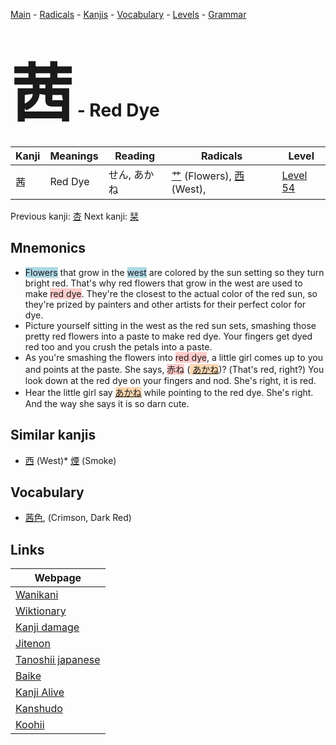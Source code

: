<style> bigfont {font-size: 100px}</style>
[Main](../README.md) -
[Radicals](../radicals.md) -
[Kanjis](../kanjis.md) -
[Vocabulary](../vocabulary.md) -
[Levels](../levels.md) -
[Grammar](../grammar.md)
# <bigfont> 茜</bigfont> - Red Dye 

| Kanji | Meanings | Reading | Radicals | Level |
| --- | --- | --- | --- | --- |
| 茜 | Red Dye | せん, あかね | [艹](../radicals/艹.md) (Flowers), [西](../radicals/西.md) (West),  | [Level 54](../levels/wk_level54.md) |

Previous kanji: [杏](杏.md) Next kanji: [栞](栞.md) 

## Mnemonics
 * <span style="background-color:#ADD8E6"> Flowers</span> that grow in the <span style="background-color:#ADD8E6"> west</span> are colored by the sun setting so they turn bright red. That's why red flowers that grow in the west are used to make <span style="background-color:#ffcccb"> red dye</span>. They're the closest to the actual color of the red sun, so they're prized by painters and other artists for their perfect color for dye.
* Picture yourself sitting in the west as the red sun sets, smashing those pretty red flowers into a paste to make red dye. Your fingers get dyed red too and you crush the petals into a paste.
* As you're smashing the flowers into <span style="background-color:#ffcccb"> red dye</span>, a little girl comes up to you and points at the paste. She says, <span style="background-color:#ffcccb"> 赤ね</span> (<span style="background-color:#fed8b1"> [あかね](https://jisho.org/search/あかね)</span>)? (That's red, right?) You look down at the red dye on your fingers and nod. She's right, it is red.
* Hear the little girl say <span style="background-color:#fed8b1"> [あかね](https://jisho.org/search/あかね)</span> while pointing to the red dye. She's right. And the way she says it is so darn cute.


## Similar kanjis
 * [西](西.md) (West)* [煙](煙.md) (Smoke)


## Vocabulary
 * [茜色](../vocabulary/茜.md), (Crimson, Dark Red)



## Links 

| Webpage |
| --- |
| [Wanikani          ](https://www.wanikani.com/kanji/茜) |
| [Wiktionary        ](https://en.wiktionary.org/wiki/茜) |
| [Kanji damage      ](http://www.kanjidamage.com/kanji/search?utf8=✓&q=茜) |
| [Jitenon           ](https://jitenon.com/kanji/茜) |
| [Tanoshii japanese ](https://www.tanoshiijapanese.com/dictionary/kanji.cfm?k=茜) |
| [Baike             ](https://baike.baidu.com/item/茜) |
| [Kanji Alive       ](https://app.kanjialive.com/茜) |
| [Kanshudo          ](https://www.kanshudo.com/searchmn?q=茜) |
| [Koohii            ](https://kanji.koohii.com/study/kanji/茜) |

